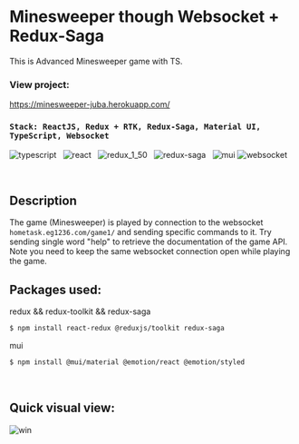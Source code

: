 # Minesweeper though Websocket + Redux-Saga

This is Advanced Minesweeper game with TS.

### View project:
 
https://minesweeper-juba.herokuapp.com/


### `Stack: ReactJS, Redux + RTK, Redux-Saga, Material UI, TypeScript, Websocket`
![typescript](https://user-images.githubusercontent.com/53910160/196903147-5a87a3cf-19e9-4c73-9aba-04ad57edd411.png) &nbsp; 
![react](https://user-images.githubusercontent.com/53910160/188648232-4b64538e-aba0-497f-ae02-e6832d5477c5.png) &nbsp;
![redux_1_50](https://user-images.githubusercontent.com/53910160/189751514-7fb97131-f9dc-440b-913b-8a2db88c591d.png) &nbsp;
![redux-saga](https://user-images.githubusercontent.com/53910160/196902383-af69bc0e-7ee8-40fd-afd2-020f76d13891.png) &nbsp;
![mui](https://user-images.githubusercontent.com/53910160/189752984-de15336a-8127-41f8-98a1-0c7cf7c34a8e.png)
![websocket](https://user-images.githubusercontent.com/53910160/196903773-cd8189a2-a61f-49ce-9062-0140d31f8a9e.png)

<br />

## Description
The game (Minesweeper) is played by connection to the websocket 
`hometask.eg1236.com/game1/`
and sending specific commands to it. Try sending single word "help" to retrieve the documentation of the game API. Note you need to keep the same websocket connection open while playing the game.
<br />
## Packages used:
  redux && redux-toolkit && redux-saga
  ```sh
  $ npm install react-redux @reduxjs/toolkit redux-saga
  
  ```

  mui
  
  ```sh
  $ npm install @mui/material @emotion/react @emotion/styled
  
  ```
<br />

## Quick visual view:
![win](https://user-images.githubusercontent.com/53910160/196909907-cc88eed3-3cb9-4de0-b8f9-955349dffdac.png)
